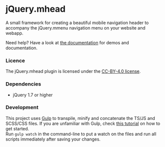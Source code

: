 jQuery.mhead
================

A small framework for creating a beautiful mobile navigation header to accompany the jQuery.mmenu navigation menu on your website and webapp.

Need help? Have a look at [the documentation](https://mmenujs.com/mhead-plugin/) for demos and documentation.

### Licence
The jQuery.mhead plugin is licensed under the [CC-BY-4.0 license](http://creativecommons.org/licenses/by/4.0/).

### Dependencies
+ jQuery 1.7 or higher

### Development
This project uses [Gulp](http://gulpjs.com/) to transpile, minify and concatenate the TS/JS and SCSS/CSS files.
If you are unfamiliar with Gulp, check [this tutorial](https://travismaynard.com/writing/getting-started-with-gulp) on how to get started.<br />
Run `gulp watch` in the command-line to put a watch on the files and run all scripts immediately after saving your changes.
